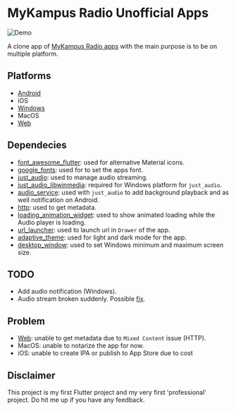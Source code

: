 # MyKampus Radio Unofficial Apps

![Demo](https://github.com/saifymatteo/mkr_flutter/blob/master/images/github/MKR_Unofficial_App_Demo.gif)

A clone app of [MyKampus Radio apps](https://play.google.com/store/apps/details?id=info.mykampusradio.station) with the main purpose is to be on multiple platform.

## Platforms

- [Android](https://github.com/saifymatteo/MKR-Unofficial-App-Flutter/releases/download/v1.0.3/Android_MKR_Unofficial_App_v1.0.3.apk)
- iOS
- [Windows](https://github.com/saifymatteo/MKR-Unofficial-App-Flutter/releases/download/v1.0.3/Windows_MKR_Unofficial_App_v1.0.3.zip)
- MacOS
- [Web](https://mkrunofficial.netlify.app/)

## Dependecies

- [font_awesome_flutter](https://pub.dev/packages/font_awesome_flutter): used for alternative Material icons.
- [google_fonts](https://pub.dev/packages/google_fonts): used for to set the apps font.
- [just_audio](https://pub.dev/packages/just_audio): used to manage audio streaming.
- [just_audio_libwinmedia](https://pub.dev/packages/just_audio_libwinmedia): required for Windows platform for ```just_audio```.
- [audio_service](https://pub.dev/packages/audio_service): used with ```just_audio``` to add background playback and as well notification on Android.
- [http](https://pub.dev/packages/http): used to get metadata.
- [loading_animation_widget](https://pub.dev/packages/loading_animation_widget): used to show animated loading while the Audio player is loading.
- [url_launcher](https://pub.dev/packages/url_launcher): used to launch url in ```Drawer``` of the app.
- [adaptive_theme](https://pub.dev/packages/adaptive_theme): used for light and dark mode for the app.
- [desktop_window](https://pub.dev/packages/desktop_window): used to set Windows minimum and maximum screen size.

## TODO

- Add audio notification (Windows).
- Audio stream broken suddenly. Possible [fix](https://github.com/ryanheise/just_audio/issues/4#issuecomment-643762611).

## Problem

- [Web](https://github.com/saifymatteo/mkr_flutter/blob/master/images/github/Mixed%20Content%20error.png): unable to get metadata due to ```Mixed Content``` issue (HTTP).
- MacOS: unable to notarize the app for now.
- iOS: unable to create IPA or publish to App Store due to cost

## Disclaimer

This project is my first Flutter project and my very first 'professional' project. Do hit me up if you have any feedback.
